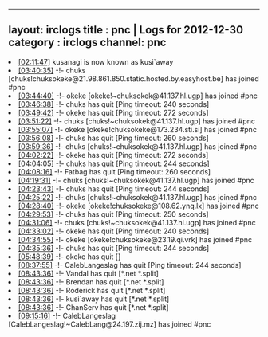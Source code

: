 
---
layout: irclogs
title : pnc | Logs for 2012-12-30
category : irclogs
channel: pnc
---
<li class="logitem"><a href="#02:11:47" name="02:11:47" class="time">[02:11:47]</a> <span class="nick">kusanagi</span> is now known as <span class="nick">kusi`away</span> </li>
<li class="logitem"><a href="#03:40:35" name="03:40:35" class="time">[03:40:35]</a> -!- <span class="join">chuks</span> [chuks!chuksokeke@21.98.861.850.static.hosted.by.easyhost.be] has joined #pnc </li>
<li class="logitem"><a href="#03:44:40" name="03:44:40" class="time">[03:44:40]</a> -!- <span class="join">okeke</span> [okeke!~chuksokek@41.137.hl.ugp] has joined #pnc </li>
<li class="logitem"><a href="#03:46:38" name="03:46:38" class="time">[03:46:38]</a> -!- <span class="quit">chuks</span> has quit [Ping timeout: 240 seconds] </li>
<li class="logitem"><a href="#03:49:42" name="03:49:42" class="time">[03:49:42]</a> -!- <span class="quit">okeke</span> has quit [Ping timeout: 272 seconds] </li>
<li class="logitem"><a href="#03:51:22" name="03:51:22" class="time">[03:51:22]</a> -!- <span class="join">chuks</span> [chuks!~chuksokek@41.137.hl.ugp] has joined #pnc </li>
<li class="logitem"><a href="#03:55:07" name="03:55:07" class="time">[03:55:07]</a> -!- <span class="join">okeke</span> [okeke!chuksokeke@173.234.sti.si] has joined #pnc </li>
<li class="logitem"><a href="#03:56:08" name="03:56:08" class="time">[03:56:08]</a> -!- <span class="quit">chuks</span> has quit [Ping timeout: 260 seconds] </li>
<li class="logitem"><a href="#03:59:36" name="03:59:36" class="time">[03:59:36]</a> -!- <span class="join">chuks</span> [chuks!~chuksokek@41.137.hl.ugp] has joined #pnc </li>
<li class="logitem"><a href="#04:02:22" name="04:02:22" class="time">[04:02:22]</a> -!- <span class="quit">okeke</span> has quit [Ping timeout: 272 seconds] </li>
<li class="logitem"><a href="#04:04:05" name="04:04:05" class="time">[04:04:05]</a> -!- <span class="quit">chuks</span> has quit [Ping timeout: 244 seconds] </li>
<li class="logitem"><a href="#04:08:16" name="04:08:16" class="time">[04:08:16]</a> -!- <span class="quit">Fatbag</span> has quit [Ping timeout: 260 seconds] </li>
<li class="logitem"><a href="#04:19:31" name="04:19:31" class="time">[04:19:31]</a> -!- <span class="join">chuks</span> [chuks!~chuksokek@41.137.hl.ugp] has joined #pnc </li>
<li class="logitem"><a href="#04:23:43" name="04:23:43" class="time">[04:23:43]</a> -!- <span class="quit">chuks</span> has quit [Ping timeout: 244 seconds] </li>
<li class="logitem"><a href="#04:25:22" name="04:25:22" class="time">[04:25:22]</a> -!- <span class="join">chuks</span> [chuks!~chuksokek@41.137.hl.ugp] has joined #pnc </li>
<li class="logitem"><a href="#04:28:40" name="04:28:40" class="time">[04:28:40]</a> -!- <span class="join">okeke</span> [okeke!chuksokeke@108.62.ynq.lx] has joined #pnc </li>
<li class="logitem"><a href="#04:29:53" name="04:29:53" class="time">[04:29:53]</a> -!- <span class="quit">chuks</span> has quit [Ping timeout: 250 seconds] </li>
<li class="logitem"><a href="#04:31:06" name="04:31:06" class="time">[04:31:06]</a> -!- <span class="join">chuks</span> [chuks!~chuksokek@41.137.hl.ugp] has joined #pnc </li>
<li class="logitem"><a href="#04:33:02" name="04:33:02" class="time">[04:33:02]</a> -!- <span class="quit">okeke</span> has quit [Ping timeout: 240 seconds] </li>
<li class="logitem"><a href="#04:34:55" name="04:34:55" class="time">[04:34:55]</a> -!- <span class="join">okeke</span> [okeke!chuksokeke@23.19.qi.vrk] has joined #pnc </li>
<li class="logitem"><a href="#04:35:36" name="04:35:36" class="time">[04:35:36]</a> -!- <span class="quit">chuks</span> has quit [Ping timeout: 244 seconds] </li>
<li class="logitem"><a href="#05:48:39" name="05:48:39" class="time">[05:48:39]</a> -!- <span class="quit">okeke</span> has quit [] </li>
<li class="logitem"><a href="#08:37:55" name="08:37:55" class="time">[08:37:55]</a> -!- <span class="quit">CalebLangeslag</span> has quit [Ping timeout: 244 seconds] </li>
<li class="logitem"><a href="#08:43:36" name="08:43:36" class="time">[08:43:36]</a> -!- <span class="quit">Vandal</span> has quit [*.net *.split] </li>
<li class="logitem"><a href="#08:43:36" name="08:43:36" class="time">[08:43:36]</a> -!- <span class="quit">Brendan</span> has quit [*.net *.split] </li>
<li class="logitem"><a href="#08:43:36" name="08:43:36" class="time">[08:43:36]</a> -!- <span class="quit">Roderick</span> has quit [*.net *.split] </li>
<li class="logitem"><a href="#08:43:36" name="08:43:36" class="time">[08:43:36]</a> -!- <span class="quit">kusi`away</span> has quit [*.net *.split] </li>
<li class="logitem"><a href="#08:43:36" name="08:43:36" class="time">[08:43:36]</a> -!- <span class="quit">ChanServ</span> has quit [*.net *.split] </li>
<li class="logitem"><a href="#09:15:16" name="09:15:16" class="time">[09:15:16]</a> -!- <span class="join">CalebLangeslag</span> [CalebLangeslag!~CalebLang@24.197.zij.mz] has joined #pnc </li>



